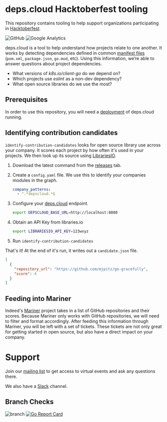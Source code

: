 # deps.cloud Hacktoberfest tooling

This repository contains tooling to help support organizations participating in [Hacktoberfest].

[Hacktoberfest]: https://hacktoberfest.digitalocean.com/

![GitHub](https://img.shields.io/github/license/depscloud/hacktoberfest.svg)
![Google Analytics](https://www.google-analytics.com/collect?v=1&cid=555&t=pageview&ec=repo&ea=open&dp=hacktoberfest&dt=hacktoberfest&tid=UA-143087272-2)

deps.cloud is a tool to help understand how projects relate to one another.
It works by detecting dependencies defined in common [manifest files] (`pom.xml`, `package.json`, `go.mod`, etc).
Using this information, we’re able to answer questions about project dependencies.

* What versions of _k8s.io/client-go_ do we depend on?
* Which projects use _eslint_ as a non-dev dependency?
* What open source libraries do we use the most?

[manifest files]: https://deps.cloud/docs/concepts/manifests/

## Prerequisites

In order to use this repository, you will need a [deployment] of deps.cloud running.

[deployment]: https:/deps.cloud/docs/deploy/

## Identifying contribution candidates

`identify-contribution-candidates` looks for open source library use across your company.
It scores each project by how often it's used in your projects.
We then look up its source using [LibrariesIO](https://libraries.io).

1. Download the latest command from the [releases](https://github.com/depscloud/hacktoberfest/releases) tab.

1. Create a `config.yaml` file.
   We use this to identify your companies modules in the graph.
    ```yaml
    company_patterns:
      - ^.*depscloud.*$
    ```

2. Configure your [deps.cloud](https://deps.cloud/docs/deploy/) endpoint.
    ```bash
    export DEPSCLOUD_BASE_URL=http://localhost:8080
    ``` 

3. Obtain an API Key from libraries.io
    ```bash
    export LIBRARIESIO_API_KEY=123wxyz
    ```

4. Run `identify-contribution-candidates`

That's it!
At the end of it's run, it writes out a `candidate.json` file.

```json
[
  {
    "repository_url": "https://github.com/mjpitz/go-gracefully",
    "score": 4
  }
]
```

## Feeding into Mariner

Indeed's [Mariner] project takes in a list of GitHub repositories and their scores.
Because Mariner only works with GitHub repositories, we will need to filter and format accordingly.
After feeding this information through Mariner, you will be left with a set of tickets.
These tickets are not only great for getting started in open source, but also have a direct impact on your company. 

[Mariner]: https://github.com/indeedeng/Mariner

# Support

Join our [mailing list] to get access to virtual events and ask any questions there.

We also have a [Slack] channel.

[mailing list]: https://groups.google.com/a/deps.cloud/forum/#!forum/community/join
[Slack]: https://depscloud.slack.com/join/shared_invite/zt-fd03dm8x-L5Vxh07smWr_vlK9Qg9q5A

## Branch Checks

![branch](https://github.com/depscloud/hacktoberfest/workflows/branch/badge.svg?branch=main)
[![Go Report Card](https://goreportcard.com/badge/github.com/depscloud/hacktoberfest)](https://goreportcard.com/report/github.com/depscloud/hacktoberfest)

